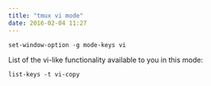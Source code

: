 ```yaml
---
title: "tmux vi mode"
date: 2016-02-04 11:27
---
```


`set-window-option -g mode-keys vi`

List of the vi-like functionality available to you in this mode:

`list-keys -t vi-copy`
